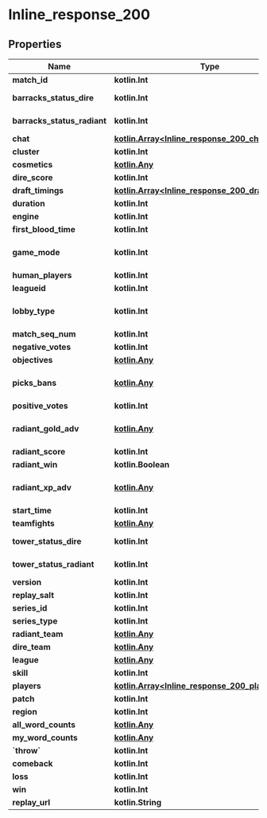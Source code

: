 
# Inline_response_200

## Properties
Name | Type | Description | Notes
------------ | ------------- | ------------- | -------------
**match_id** | **kotlin.Int** | The ID number of the match assigned by Valve |  [optional]
**barracks_status_dire** | **kotlin.Int** | Bitmask. An integer that represents a binary of which barracks are still standing. 63 would mean all barracks still stand at the end of the game. |  [optional]
**barracks_status_radiant** | **kotlin.Int** | Bitmask. An integer that represents a binary of which barracks are still standing. 63 would mean all barracks still stand at the end of the game. |  [optional]
**chat** | [**kotlin.Array&lt;Inline_response_200_chat&gt;**](Inline_response_200_chat.md) | Array containing information on the chat of the game |  [optional]
**cluster** | **kotlin.Int** | cluster |  [optional]
**cosmetics** | [**kotlin.Any**](kotlin.Any.md) | cosmetics |  [optional]
**dire_score** | **kotlin.Int** | Final score for Dire (number of kills on Radiant) |  [optional]
**draft_timings** | [**kotlin.Array&lt;Inline_response_200_draft_timings&gt;**](Inline_response_200_draft_timings.md) | draft_timings |  [optional]
**duration** | **kotlin.Int** | Duration of the game in seconds |  [optional]
**engine** | **kotlin.Int** | engine |  [optional]
**first_blood_time** | **kotlin.Int** | Time in seconds at which first blood occurred |  [optional]
**game_mode** | **kotlin.Int** | Integer corresponding to game mode played. List of constants can be found here: https://github.com/odota/dotaconstants/blob/master/json/game_mode.json |  [optional]
**human_players** | **kotlin.Int** | Number of human players in the game |  [optional]
**leagueid** | **kotlin.Int** | leagueid |  [optional]
**lobby_type** | **kotlin.Int** | Integer corresponding to lobby type of match. List of constants can be found here: https://github.com/odota/dotaconstants/blob/master/json/lobby_type.json |  [optional]
**match_seq_num** | **kotlin.Int** | match_seq_num |  [optional]
**negative_votes** | **kotlin.Int** | Number of negative votes the replay received in the in-game client |  [optional]
**objectives** | [**kotlin.Any**](kotlin.Any.md) | objectives |  [optional]
**picks_bans** | [**kotlin.Any**](kotlin.Any.md) | Object containing information on the draft. Each pick/ban contains a boolean relating to whether the choice is a pick or a ban, the hero ID, the team the picked or banned it, and the order. |  [optional]
**positive_votes** | **kotlin.Int** | Number of positive votes the replay received in the in-game client |  [optional]
**radiant_gold_adv** | [**kotlin.Any**](kotlin.Any.md) | Array of the Radiant gold advantage at each minute in the game. A negative number means that Radiant is behind, and thus it is their gold disadvantage.  |  [optional]
**radiant_score** | **kotlin.Int** | Final score for Radiant (number of kills on Radiant) |  [optional]
**radiant_win** | **kotlin.Boolean** | Boolean indicating whether Radiant won the match |  [optional]
**radiant_xp_adv** | [**kotlin.Any**](kotlin.Any.md) | Array of the Radiant experience advantage at each minute in the game. A negative number means that Radiant is behind, and thus it is their experience disadvantage.  |  [optional]
**start_time** | **kotlin.Int** | The Unix timestamp at which the game started |  [optional]
**teamfights** | [**kotlin.Any**](kotlin.Any.md) | teamfights |  [optional]
**tower_status_dire** | **kotlin.Int** | Bitmask. An integer that represents a binary of which Dire towers are still standing. |  [optional]
**tower_status_radiant** | **kotlin.Int** | Bitmask. An integer that represents a binary of which Radiant towers are still standing. |  [optional]
**version** | **kotlin.Int** | Parse version, used internally by OpenDota |  [optional]
**replay_salt** | **kotlin.Int** | replay_salt |  [optional]
**series_id** | **kotlin.Int** | series_id |  [optional]
**series_type** | **kotlin.Int** | series_type |  [optional]
**radiant_team** | [**kotlin.Any**](kotlin.Any.md) | radiant_team |  [optional]
**dire_team** | [**kotlin.Any**](kotlin.Any.md) | dire_team |  [optional]
**league** | [**kotlin.Any**](kotlin.Any.md) | league |  [optional]
**skill** | **kotlin.Int** | Skill bracket assigned by Valve (Normal, High, Very High) |  [optional]
**players** | [**kotlin.Array&lt;Inline_response_200_players&gt;**](Inline_response_200_players.md) | Array of information on individual players |  [optional]
**patch** | **kotlin.Int** | Information on the patch version the game is played on |  [optional]
**region** | **kotlin.Int** | Integer corresponding to the region the game was played on |  [optional]
**all_word_counts** | [**kotlin.Any**](kotlin.Any.md) | Word counts of the all chat messages in the player&#39;s games |  [optional]
**my_word_counts** | [**kotlin.Any**](kotlin.Any.md) | Word counts of the player&#39;s all chat messages |  [optional]
**&#x60;throw&#x60;** | **kotlin.Int** | Maximum gold advantage of the player&#39;s team if they lost the match |  [optional]
**comeback** | **kotlin.Int** | Maximum gold disadvantage of the player&#39;s team if they won the match |  [optional]
**loss** | **kotlin.Int** | Maximum gold disadvantage of the player&#39;s team if they lost the match |  [optional]
**win** | **kotlin.Int** | Maximum gold advantage of the player&#39;s team if they won the match |  [optional]
**replay_url** | **kotlin.String** | replay_url |  [optional]



